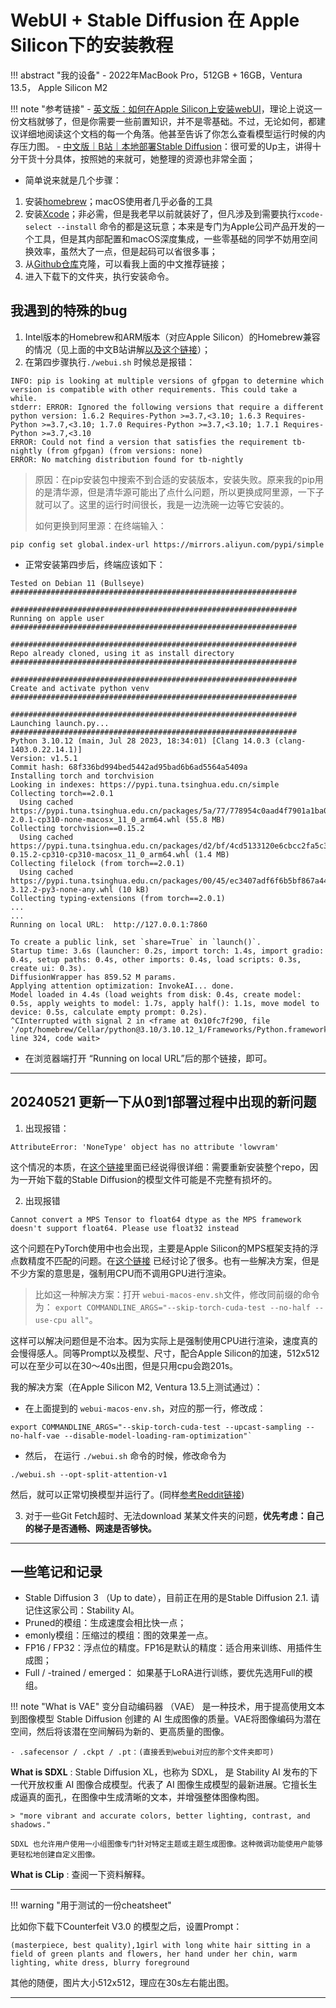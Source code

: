 # WebUI + Stable Diffusion 在 Apple Silicon下的安装教程


!!! abstract "我的设备"
    - 2022年MacBook Pro，512GB + 16GB，Ventura 13.5， Apple Silicon M2


!!! note "参考链接"
    - [英文版：如何在Apple Silicon上安装webUI](https://github.com/AUTOMATIC1111/stable-diffusion-webui/wiki/Installation-on-Apple-Silicon)，理论上说这一份文档就够了，但是你需要一些前置知识，并不是零基础。不过，无论如何，都建议详细地阅读这个文档的每一个角落。他甚至告诉了你怎么查看模型运行时候的内存压力图。
    - [中文版｜B站｜本地部署Stable Diffusion](https://www.bilibili.com/video/BV1Pb411X79e/?spm_id_from=333.788&vd_source=1a29610636fa88d6406dc45fc2d153ba)：很可爱的Up主，讲得十分干货十分具体，按照她的来就可，她整理的资源也非常全面；


- 简单说来就是几个步骤：

1. 安装[homebrew](https://brew.sh)；macOS使用者几乎必备的工具
2. 安装[Xcode](https://developer.apple.com/xcode/)；非必需，但是我老早以前就装好了，但凡涉及到需要执行`xcode-select --install` 命令的都是这玩意；本来是专门为Apple公司产品开发的一个工具，但是其内部配置和macOS深度集成，一些零基础的同学不妨用空间换效率，虽然大了一点，但是起码可以省很多事；
3. 从[Github仓库](https://github.com/AUTOMATIC1111/stable-diffusion-webui)克隆，可以看我上面的中文推荐链接；
4. 进入下载下的文件夹，执行安装命令。


## 我遇到的特殊的bug


1. Intel版本的Homebrew和ARM版本（对应Apple Silicon）的Homebrew兼容的情况（见上面的中文B站讲解[以及这个链接](https://wuyanxin.com/post/mac-m1-brew-both-support-aarm64-and-x86_64.html#:~:text=alias%20brew_arm%3D%27source%20~%2F.brew_arm%27,alias%20brew_intel%3D%22source%20~%2F.brew_intel%22)）；
2. 在第四步骤执行`./webui.sh` 时候总是报错：

```text
INFO: pip is looking at multiple versions of gfpgan to determine which version is compatible with other requirements. This could take a while.
stderr: ERROR: Ignored the following versions that require a different python version: 1.6.2 Requires-Python >=3.7,<3.10; 1.6.3 Requires-Python >=3.7,<3.10; 1.7.0 Requires-Python >=3.7,<3.10; 1.7.1 Requires-Python >=3.7,<3.10
ERROR: Could not find a version that satisfies the requirement tb-nightly (from gfpgan) (from versions: none)
ERROR: No matching distribution found for tb-nightly
```

> 原因：在pip安装包中搜索不到合适的安装版本，安装失败。原来我的pip用的是清华源，但是清华源可能出了点什么问题，所以更换成阿里源，一下子就可以了。这里的运行时间很长，我是一边洗碗一边等它安装的。
>
> 如何更换到阿里源：在终端输入：

```
pip config set global.index-url https://mirrors.aliyun.com/pypi/simple
```

- 正常安装第四步后，终端应该如下：


```text
Tested on Debian 11 (Bullseye)
################################################################

################################################################
Running on apple user
################################################################

################################################################
Repo already cloned, using it as install directory
################################################################

################################################################
Create and activate python venv
################################################################

################################################################
Launching launch.py...
################################################################
Python 3.10.12 (main, Jul 28 2023, 18:34:01) [Clang 14.0.3 (clang-1403.0.22.14.1)]
Version: v1.5.1
Commit hash: 68f336bd994bed5442ad95bad6b6ad5564a5409a
Installing torch and torchvision
Looking in indexes: https://pypi.tuna.tsinghua.edu.cn/simple
Collecting torch==2.0.1
  Using cached https://pypi.tuna.tsinghua.edu.cn/packages/5a/77/778954c0aad4f7901a1ba02a129bca7467c64a19079108e6b1d6ce8ae575/torch-2.0.1-cp310-none-macosx_11_0_arm64.whl (55.8 MB)
Collecting torchvision==0.15.2
  Using cached https://pypi.tuna.tsinghua.edu.cn/packages/d2/bf/4cd5133120e6cbcc2fa5c38c92f2f44a7486a9d2ae851e3d5a7e83f396d5/torchvision-0.15.2-cp310-cp310-macosx_11_0_arm64.whl (1.4 MB)
Collecting filelock (from torch==2.0.1)
  Using cached https://pypi.tuna.tsinghua.edu.cn/packages/00/45/ec3407adf6f6b5bf867a4462b2b0af27597a26bd3cd6e2534cb6ab029938/filelock-3.12.2-py3-none-any.whl (10 kB)
Collecting typing-extensions (from torch==2.0.1)
...
...
Running on local URL:  http://127.0.0.1:7860 

To create a public link, set `share=True` in `launch()`.
Startup time: 3.6s (launcher: 0.2s, import torch: 1.4s, import gradio: 0.4s, setup paths: 0.4s, other imports: 0.4s, load scripts: 0.3s, create ui: 0.3s).
DiffusionWrapper has 859.52 M params.
Applying attention optimization: InvokeAI... done.
Model loaded in 4.4s (load weights from disk: 0.4s, create model: 0.5s, apply weights to model: 1.7s, apply half(): 1.1s, move model to device: 0.5s, calculate empty prompt: 0.2s).
^CInterrupted with signal 2 in <frame at 0x10fc7f290, file '/opt/homebrew/Cellar/python@3.10/3.10.12_1/Frameworks/Python.framework/Versions/3.10/lib/python3.10/threading.py', line 324, code wait>

```

- 在浏览器端打开 “Running on local URL”后的那个链接，即可。

----


## 20240521 更新一下从0到1部署过程中出现的新问题

1. 出现报错：

```
AttributeError: 'NoneType' object has no attribute 'lowvram'
```

这个情况的本质，在[这个链接](https://github.com/AUTOMATIC1111/stable-diffusion-webui/issues/15568)里面已经说得很详细：需要重新安装整个repo，因为一开始下载的Stable Diffusion的模型文件可能是不完整有损坏的。


2. 出现报错 

```
Cannot convert a MPS Tensor to float64 dtype as the MPS framework doesn't support float64. Please use float32 instead
```

这个问题在PyTorch使用中也会出现，主要是Apple Silicon的MPS框架支持的浮点数精度不匹配的问题。在[这个链接](https://github.com/AUTOMATIC1111/stable-diffusion-webui/issues/12907) 已经讨论了很多。也有一些解决方案，但是不少方案的意思是，强制用CPU而不调用GPU进行渲染。

> 比如这一种解决方案：打开 `webui-macos-env.sh`文件，修改同前缀的命令为： `export COMMANDLINE_ARGS="--skip-torch-cuda-test --no-half --use-cpu all"`。

这样可以解决问题但是不治本。因为实际上是强制使用CPU进行渲染，速度真的会慢得感人。同等Prompt以及模型、尺寸，配合Apple Silicon的加速，512x512可以在至少可以在30～40s出图，但是只用cpu会跑201s。

我的解决方案（在Apple Silicon M2, Ventura 13.5上测试通过）：

- 在上面提到的 `webui-macos-env.sh`，对应的那一行，修改成： 

```
export COMMANDLINE_ARGS="--skip-torch-cuda-test --upcast-sampling --no-half-vae --disable-model-loading-ram-optimization"`
```
- 然后， 在运行 `./webui.sh` 命令的时候，修改命令为 

```
./webui.sh --opt-split-attention-v1
```

然后，就可以正常切换模型并运行了。(同样[参考Reddit链接](https://www.reddit.com/r/StableDiffusion/comments/1bk9pc2/cannot_convert_a_mps_tensor_to_float64_dtype_as/))

3. 对于一些Git Fetch超时、无法download 某某文件夹的问题，**优先考虑：自己的梯子是否通畅、网速是否够快。**

-------------


## 一些笔记和记录

- Stable Diffusion 3 （Up to date），目前正在用的是Stable Diffusion 2.1. 请记住这家公司：Stability AI。
- Pruned的模组：生成速度会相比快一点；
- emonly模组：压缩过的模组：图的效果差一点。
- FP16 / FP32：浮点位的精度。FP16是默认的精度：适合用来训练、用插件生成图；
- Full / -trained / emerged： 如果基于LoRA进行训练，要优先选用Full的模组。

!!! note "What is VAE"
    变分自动编码器 （VAE） 是一种技术，用于提高使用文本到图像模型 Stable Diffusion 创建的 AI 生成图像的质量。VAE将图像编码为潜在空间，然后将该潜在空间解码为新的、更高质量的图像。

    - .safecensor / .ckpt / .pt：(直接丢到webui对应的那个文件夹即可)

**What is SDXL**
:    Stable Diffusion XL，也称为 SDXL， 是 Stability AI 发布的下一代开放权重 AI 图像合成模型。代表了 AI 图像生成模型的最新进展。它擅长生成逼真的面孔，在图像中生成清晰的文本，并增强整体图像构图。

    > "more vibrant and accurate colors, better lighting, contrast, and shadows."

    SDXL 也允许用户使用一小组图像专门针对特定主题或主题生成图像。这种微调功能使用户能够更轻松地创建自定义图像。

**What is CLip**
:   查阅一下资料解释。

-----

!!! warning "用于测试的一份cheatsheet"

比如你下载下Counterfeit V3.0 的模型之后，设置Prompt：

```
(masterpiece, best quality),1girl with long white hair sitting in a field of green plants and flowers, her hand under her chin, warm lighting, white dress, blurry foreground
```

其他的随便，图片大小512x512，理应在30s左右能出图。


-----